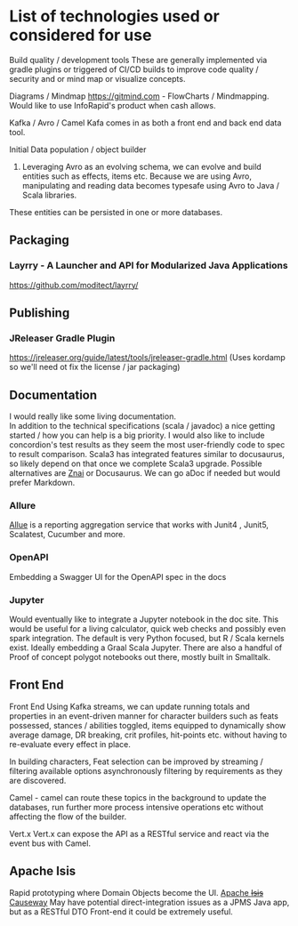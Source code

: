 # List of technologies used or considered for use

Build quality / development tools These are generally implemented via gradle plugins or triggered of CI/CD builds to
improve code quality / security and or mind map or visualize concepts.

Diagrams / Mindmap <https://gitmind.com> - FlowCharts / Mindmapping. Would like to use InfoRapid's product when cash
allows.

Kafka / Avro / Camel Kafa comes in as both a front end and back end data tool.

Initial Data population / object builder

1. Leveraging Avro as an evolving schema, we can evolve and build entities such as effects, items etc. Because we are
   using Avro, manipulating and reading data becomes typesafe using Avro to Java / Scala libraries.

These entities can be persisted in one or more databases.

## Packaging

### Layrry - A Launcher and API for Modularized Java Applications

https://github.com/moditect/layrry/

## Publishing

### JReleaser Gradle Plugin

https://jreleaser.org/guide/latest/tools/jreleaser-gradle.html
(Uses kordamp so we'll need ot fix the license / jar packaging)

## Documentation

I would really like some living documentation.  
In addition to the technical specifications (scala / javadoc) a nice getting started / how you can help is a big
priority. I would also like to include concordion's test results as they seem the most user-friendly code to spec to
result comparison. Scala3 has integrated features similar to docusaurus, so likely depend on that once we complete
Scala3 upgrade. Possible alternatives are [Znai](https://testingisdocumenting.org/znai/introduction/getting-started/) or
Docusaurus. We can go aDoc if needed but would prefer Markdown.

### Allure

[Allue](https://github.com/allure-framework) is a reporting aggregation service that works with Junit4 , Junit5, Scalatest, Cucumber and more.

### OpenAPI

Embedding a Swagger UI for the OpenAPI spec in the docs

### Jupyter

Would eventually like to integrate a Jupyter notebook in the doc site.
This would be useful for a living calculator, quick web checks and possibly even spark integration.
The default is very Python focused, but R / Scala kernels exist. Ideally embedding a Graal Scala Jupyter.
There are also a handful of Proof of concept polygot notebooks out there, mostly built in Smalltalk.

## Front End

Front End Using Kafka streams, we can update running totals and properties in an event-driven manner for character
builders such as feats possessed, stances / abilities toggled, items equipped to dynamically show average damage, DR
breaking, crit profiles, hit-points etc. without having to re-evaluate every effect in place.

In building characters, Feat selection can be improved by streaming / filtering available options asynchronously
filtering by requirements as they are discovered.

Camel - camel can route these topics in the background to update the databases, run further more process intensive
operations etc without affecting the flow of the builder.

Vert.x Vert.x can expose the API as a RESTful service and react via the event bus with Camel.

## Apache Isis

Rapid prototyping where Domain Objects become the UI.
[Apache ~~Isis~~ Causeway](https://causeway.apache.org)
May have potential direct-integration issues as a JPMS Java app, but as a RESTful DTO Front-end it could be extremely useful.
